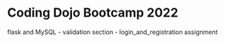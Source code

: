 # Coding Dojo Bootcamp 2022
flask and MySQL - validation section - login_and_registration assignment
